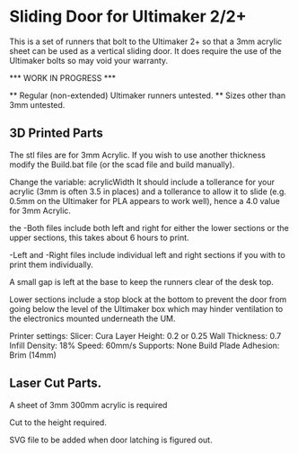 # Sliding Door for Ultimaker 2/2+

This is a set of runners that bolt to the Ultimaker 2+ so that a 3mm acrylic sheet can be used as a vertical sliding door. It does require the use of the Ultimaker bolts so may void your warranty.

*** WORK IN PROGRESS ***

** Regular (non-extended) Ultimaker runners untested.
** Sizes other than 3mm untested.

## 3D Printed Parts

The stl files are for 3mm Acrylic. If you wish to use another thickness modify the Build.bat file (or the scad file and build manually).

Change the variable: acrylicWidth 
It should include a tollerance for your acrylic (3mm is often 3.5 in places) and a tollerance to allow it to slide (e.g. 0.5mm on the Ultimaker for PLA appears to work well), hence a 4.0 value for 3mm Acrylic.

the -Both files include both left and right for either the lower sections or the upper sections, this takes about 6 hours to print.

-Left and -Right files include individual left and right sections if you with to print them individually.

A small gap is left at the base to keep the runners clear of the desk top.

Lower sections include a stop block at the bottom to prevent the door from going below the level of the Ultimaker box which may hinder ventilation to the electronics mounted underneath the UM.

Printer settings:
Slicer: Cura
Layer Height: 0.2 or 0.25
Wall Thickness: 0.7
Infill Density: 18%
Speed: 60mm/s
Supports: None
Build Plade Adhesion: Brim (14mm)


## Laser Cut Parts.

A sheet of 3mm 300mm acrylic is required

Cut to the height required.

SVG file to be added when door latching is figured out.